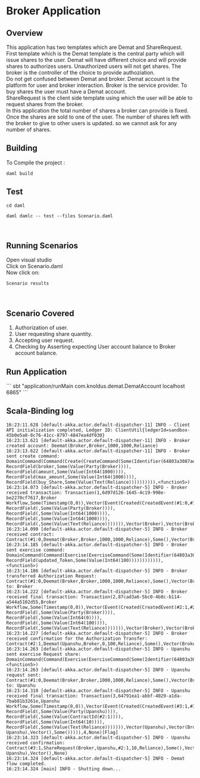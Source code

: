 <h1>Broker Application </h1>

<h2> Overview </h2>

This application has two templates which are Demat and ShareRequest.</br>
First template which is the Demat template is the central party which will issue shares to the user.
Demat will have different choice and will provide shares to authorizes users. Unauthorized users will not get shares. The broker is the controller of the choice to provide authoziation.</br>
Do not get confused between Demat and broker. Demat account is the platform for user and broker interaction. Broker is the service provider. To buy shares the user must have a Demat account.</br>
ShareRequest is the client side template using which the user will be able to request shares from the broker.</br>
In this application the total number of shares a broker can provide is fixed. Once the shares are sold to one of the user. The number of shares left with the broker to give to other users is updated.
so we cannot ask for any number of shares.</br>

<h2>Building </h2>

To Compile the project :

```
daml build
```

<h2>Test</h2>

```
cd daml
```

```
daml damlc -- test --files Scenario.daml
```
</br>

<h2>Running Scenarios</h2>

Open visual studio</br>
Click on Scenario.daml</br>
Now click on:

```
Scenario results
```
</br>

<h2>Scenario Covered</h2>

1. Authorization of user. </br>
2. User requesting share quantity. </br>
3. Accepting user request. </br>
4. Checking by Asserting expecting User account balance to Broker account balance.</br>

<h2>Run Application</h2>
```
sbt "application/runMain com.knoldus.demat.DematAccount localhost 6865" 
```
</br>

<h2>Scala-Binding log </h2>

```
16:23:11.628 [default-akka.actor.default-dispatcher-11] INFO - Client API initialization completed, Ledger ID: ClientUtil{ledgerId=sandbox-45b0e5a8-8c76-41cc-8797-4847ea4df030}
16:23:13.621 [default-akka.actor.default-dispatcher-11] INFO - Broker created account: Deemat(Broker,Broker,1000,1000,Reliance)
16:23:13.622 [default-akka.actor.default-dispatcher-11] INFO - Broker sent create command: DomainCommand(Command(Create(CreateCommand(Some(Identifier(64803a3087ae6c06ffd08f1c8a3828f583e3aea2b22f83411a435581545bcf29,Main,Deemat)),Some(Record(Some(Identifier(64803a3087ae6c06ffd08f1c8a3828f583e3aea2b22f83411a435581545bcf29,Main,Deemat)),ArrayBuffer(RecordField(owner,Some(Value(Party(Broker)))), RecordField(broker,Some(Value(Party(Broker)))), RecordField(amount,Some(Value(Int64(1000)))), RecordField(max_amount,Some(Value(Int64(1000)))), RecordField(buy_Share,Some(Value(Text(Reliance)))))))))),<function5>)
16:23:14.073 [default-akka.actor.default-dispatcher-5] INFO - Broker received transaction: Transaction(1,6d97d126-1645-4c19-998e-be2270cf7617,Broker Workflow,Some(Timestamp(0,0)),Vector(Event(Created(CreatedEvent(#1:0,#1:0,Some(Identifier(64803a3087ae6c06ffd08f1c8a3828f583e3aea2b22f83411a435581545bcf29,Main,Deemat)),None,Some(Record(None,Vector(RecordField(,Some(Value(Party(Broker)))), RecordField(,Some(Value(Party(Broker)))), RecordField(,Some(Value(Int64(1000)))), RecordField(,Some(Value(Int64(1000)))), RecordField(,Some(Value(Text(Reliance))))))),Vector(Broker),Vector(Broker),Vector(),Some())))),2,None)
16:23:14.090 [default-akka.actor.default-dispatcher-5] INFO - Broker received contract: Contract(#1:0,Deemat(Broker,Broker,1000,1000,Reliance),Some(),Vector(Broker),Vector(),None)
16:23:14.185 [default-akka.actor.default-dispatcher-5] INFO - Broker sent exercise command: DomainCommand(Command(Exercise(ExerciseCommand(Some(Identifier(64803a3087ae6c06ffd08f1c8a3828f583e3aea2b22f83411a435581545bcf29,Main,Deemat)),#1:0,AuthorizeInvestor,Some(Value(Record(Record(Some(Identifier(64803a3087ae6c06ffd08f1c8a3828f583e3aea2b22f83411a435581545bcf29,Main,AuthorizeInvestor)),ArrayBuffer(RecordField(investor,Some(Value(Party(Upanshu)))), RecordField(updated_Token,Some(Value(Int64(100)))))))))))),<function5>)
16:23:14.186 [default-akka.actor.default-dispatcher-5] INFO - Broker transferred Authorization Request: Contract(#1:0,Deemat(Broker,Broker,1000,1000,Reliance),Some(),Vector(Broker),Vector(),None) to: Broker
16:23:14.222 [default-akka.actor.default-dispatcher-5] INFO - Broker received final transaction: Transaction(2,87cad3a6-5bc0-4b8c-b114-a544a5102d55,Broker Workflow,Some(Timestamp(0,0)),Vector(Event(Created(CreatedEvent(#2:1,#2:1,Some(Identifier(64803a3087ae6c06ffd08f1c8a3828f583e3aea2b22f83411a435581545bcf29,Main,Deemat)),None,Some(Record(None,Vector(RecordField(,Some(Value(Party(Upanshu)))), RecordField(,Some(Value(Party(Broker)))), RecordField(,Some(Value(Int64(0)))), RecordField(,Some(Value(Int64(100)))), RecordField(,Some(Value(Text(Reliance))))))),Vector(Broker),Vector(Broker),Vector(Upanshu),Some())))),3,None)
16:23:14.227 [default-akka.actor.default-dispatcher-5] INFO - Broker received confirmation for the Authorization Transfer: Contract(#2:1,Deemat(Upanshu,Broker,0,100,Reliance),Some(),Vector(Broker),Vector(Upanshu),None)
16:23:14.263 [default-akka.actor.default-dispatcher-5] INFO - Upanshu sent exercise Request share: DomainCommand(Command(Exercise(ExerciseCommand(Some(Identifier(64803a3087ae6c06ffd08f1c8a3828f583e3aea2b22f83411a435581545bcf29,Main,Deemat)),#2:1,RequestShare,Some(Value(Record(Record(Some(Identifier(64803a3087ae6c06ffd08f1c8a3828f583e3aea2b22f83411a435581545bcf29,Main,RequestShare)),ArrayBuffer(RecordField(requestQuantity,Some(Value(Int64(10)))))))))))),<function5>)
16:23:14.263 [default-akka.actor.default-dispatcher-5] INFO - Upanshu request sent: Contract(#1:0,Deemat(Broker,Broker,1000,1000,Reliance),Some(),Vector(Broker),Vector(),None) to: Upanshu
16:23:14.310 [default-akka.actor.default-dispatcher-5] INFO - Upanshu received final transaction: Transaction(3,64791ea1-abbf-4029-a1da-7bab81b3261e,Upanshu Workflow,Some(Timestamp(0,0)),Vector(Event(Created(CreatedEvent(#3:1,#3:1,Some(Identifier(64803a3087ae6c06ffd08f1c8a3828f583e3aea2b22f83411a435581545bcf29,Main,ShareRequest)),None,Some(Record(None,Vector(RecordField(,Some(Value(Party(Broker)))), RecordField(,Some(Value(Party(Upanshu)))), RecordField(,Some(Value(ContractId(#2:1)))), RecordField(,Some(Value(Int64(10)))), RecordField(,Some(Value(Text(Reliance))))))),Vector(Upanshu),Vector(Broker, Upanshu),Vector(),Some())))),4,None)[Flag]
16:23:14.323 [default-akka.actor.default-dispatcher-5] INFO - Upanshu received confirmation: Contract(#3:1,ShareRequest(Broker,Upanshu,#2:1,10,Reliance),Some(),Vector(Broker, Upanshu),Vector(),None)
16:23:14.324 [default-akka.actor.default-dispatcher-5] INFO - Demat flow completed.
16:23:14.324 [main] INFO - Shutting down...

```










